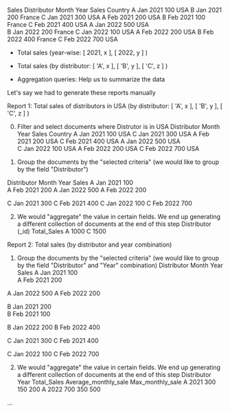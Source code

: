 Sales
Distributor     Month   Year    Sales   Country
A               Jan     2021    100     USA
B               Jan     2021    200     France
C               Jan     2021    300     USA
A               Feb     2021    200     USA
B               Feb     2021    100     France
C               Feb     2021    400     USA
A               Jan     2022    500     USA  
B               Jan     2022    200     France
C               Jan     2022    100     USA
A               Feb     2022    200     USA
B               Feb     2022    400     France
C               Feb     2022    700     USA

- Total sales (year-wise: [ 2021, x ], [ 2022, y ] )
- Total sales (by distributor: [ 'A', x ], [ 'B', y ], [ 'C', z ] )

- Aggregation queries: Help us to summarize the data




Let's say we had to generate these reports manually

Report 1: Total sales of distributors in USA (by distributor: [ 'A', x ], [ 'B', y ], [ 'C', z ] )

0. Filter and select documents where Distrutor is in USA
Distributor     Month   Year    Sales   Country
A               Jan     2021    100     USA
C               Jan     2021    300     USA
A               Feb     2021    200     USA
C               Feb     2021    400     USA
A               Jan     2022    500     USA  
C               Jan     2022    100     USA
A               Feb     2022    200     USA
C               Feb     2022    700     USA

1. Group the documents by the "selected criteria" (we would like to group by the field "Distributor")

Distributor     Month   Year    Sales
A               Jan     2021    100     
A               Feb     2021    200
A               Jan     2022    500
A               Feb     2022    200

C               Jan     2021    300
C               Feb     2021    400
C               Jan     2022    100
C               Feb     2022    700

2. We would "aggregate" the value in certain fields. We end up generating a different collection of documents at the end of this step
Distributor (_id)       Total_Sales
A                       1000
C                       1500


Report 2: Total sales (by distributor and year combination)

1. Group the documents by the "selected criteria" (we would like to group by the field "Distributor" and "Year" combination)
Distributor     Month   Year    Sales
A               Jan     2021    100     
A               Feb     2021    200

A               Jan     2022    500
A               Feb     2022    200

B               Jan     2021    200     
B               Feb     2021    100

B               Jan     2022    200
B               Feb     2022    400

C               Jan     2021    300
C               Feb     2021    400

C               Jan     2022    100
C               Feb     2022    700

2. We would "aggregate" the value in certain fields. We end up generating a different collection of documents at the end of this step
Distributor     Year    Total_Sales     Average_monthly_sale    Max_monthly_sale
A               2021    300             150                     200
A               2022    700             350                     500

...